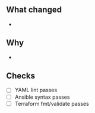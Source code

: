 ## What changed
- 

## Why
- 

## Checks
- [ ] YAML lint passes
- [ ] Ansible syntax passes
- [ ] Terraform fmt/validate passes
